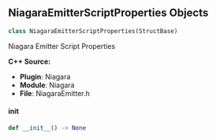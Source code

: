 ## NiagaraEmitterScriptProperties Objects

```python
class NiagaraEmitterScriptProperties(StructBase)
```

Niagara Emitter Script Properties

**C++ Source:**

- **Plugin**: Niagara
- **Module**: Niagara
- **File**: NiagaraEmitter.h

<a id="unreal.NiagaraEmitterScriptProperties.__init__"></a>

#### __init__

```python
def __init__() -> None
```

<a id="unreal.NiagaraParameterStore"></a>